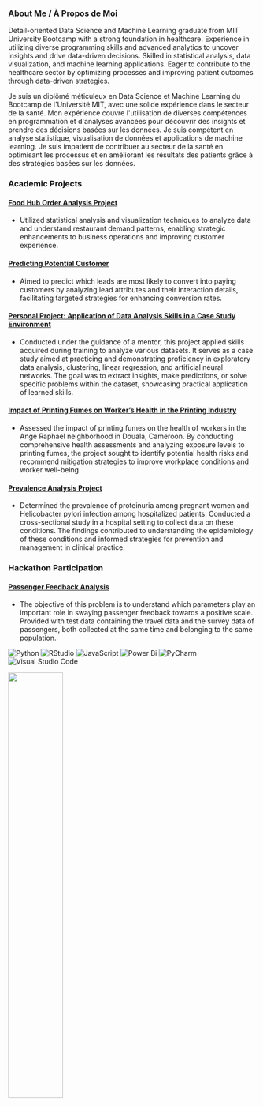 ### About Me / À Propos de Moi

Detail-oriented Data Science and Machine Learning graduate from MIT University Bootcamp with a strong foundation in healthcare. Experience in utilizing diverse programming skills and advanced analytics to uncover insights and drive data-driven decisions. Skilled in statistical analysis, data visualization, and machine learning applications. Eager to contribute to the healthcare sector by optimizing processes and improving patient outcomes through data-driven strategies.

Je suis un diplômé méticuleux en Data Science et Machine Learning du Bootcamp de l'Université MIT, avec une solide expérience dans le secteur de la santé. Mon expérience couvre l'utilisation de diverses compétences en programmation et d'analyses avancées pour découvrir des insights et prendre des décisions basées sur les données. Je suis compétent en analyse statistique, visualisation de données et applications de machine learning. Je suis impatient de contribuer au secteur de la santé en optimisant les processus et en améliorant les résultats des patients grâce à des stratégies basées sur les données.

### Academic Projects

#### [Food Hub Order Analysis Project](https://github.com/claudegroove/food-hub-order-analysis)
- Utilized statistical analysis and visualization techniques to analyze data and understand restaurant demand patterns, enabling strategic enhancements to business operations and improving customer experience.

#### [Predicting Potential Customer](https://github.com/claudegroove/predicting-potential-customer)
- Aimed to predict which leads are most likely to convert into paying customers by analyzing lead attributes and their interaction details, facilitating targeted strategies for enhancing conversion rates.

#### [Personal Project: Application of Data Analysis Skills in a Case Study Environment](https://github.com/claudegroove/personal-data-analysis-case-study)
- Conducted under the guidance of a mentor, this project applied skills acquired during training to analyze various datasets. It serves as a case study aimed at practicing and demonstrating proficiency in exploratory data analysis, clustering, linear regression, and artificial neural networks. The goal was to extract insights, make predictions, or solve specific problems within the dataset, showcasing practical application of learned skills.

#### [Impact of Printing Fumes on Worker’s Health in the Printing Industry](https://github.com/claudegroove/impact-of-printing-fumes)
- Assessed the impact of printing fumes on the health of workers in the Ange Raphael neighborhood in Douala, Cameroon. By conducting comprehensive health assessments and analyzing exposure levels to printing fumes, the project sought to identify potential health risks and recommend mitigation strategies to improve workplace conditions and worker well-being.

#### [Prevalence Analysis Project](https://github.com/claudegroove/prevalence-analysis)
- Determined the prevalence of proteinuria among pregnant women and Helicobacter pylori infection among hospitalized patients. Conducted a cross-sectional study in a hospital setting to collect data on these conditions. The findings contributed to understanding the epidemiology of these conditions and informed strategies for prevention and management in clinical practice.

### Hackathon Participation

#### [Passenger Feedback Analysis](https://github.com/claudegroove/passenger-feedback-analysis)
- The objective of this problem is to understand which parameters play an important role in swaying passenger feedback towards a positive scale. Provided with test data containing the travel data and the survey data of passengers, both collected at the same time and belonging to the same population.

![Python](https://img.shields.io/badge/python-3670A0?style=for-the-badge&logo=python&logoColor=ffdd54)
![RStudio](https://img.shields.io/badge/RStudio-4285F4?style=for-the-badge&logo=rstudio&logoColor=white)
![JavaScript](https://img.shields.io/badge/javascript-%23323330.svg?style=for-the-badge&logo=javascript&logoColor=%23F7DF1E)
![Power Bi](https://img.shields.io/badge/power_bi-F2C811?style=for-the-badge&logo=powerbi&logoColor=black)
![PyCharm](https://img.shields.io/badge/pycharm-143?style=for-the-badge&logo=pycharm&logoColor=black&color=black&labelColor=green)
![Visual Studio Code](https://img.shields.io/badge/Visual%20Studio%20Code-0078d7.svg?style=for-the-badge&logo=visual-studio-code&logoColor=white)

<img align="left" width="47%" src="https://github-readme-stats.vercel.app/api?username=claudegroove&show_icons=true&theme=transparent" />
